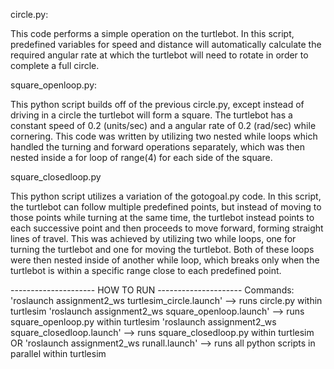 circle.py:
	
This code performs a simple operation on the turtlebot. In this script, predefined variables for speed and distance will automatically calculate the required angular rate at which the turtlebot will need to rotate in order to complete a full circle. 

square_openloop.py:

This python script builds off of the previous circle.py, except instead of driving in a circle the turtlebot will form a square. The turtlebot has a constant speed of 0.2 (units/sec) and a angular rate of 0.2 (rad/sec) while cornering. This code was written by utilizing two nested while loops which handled the turning and forward operations separately, which was then nested inside a for loop of range(4) for each side of the square. 

square_closedloop.py

This python script utilizes a variation of the gotogoal.py code. In this script, the turtlebot can follow multiple predefined points, but instead of moving to those points while turning at the same time, the turtlebot instead points to each successive point and then proceeds to move forward, forming straight lines of travel. This was achieved by utilizing two while loops, one for turning the turtlebot and one for moving the turtlebot. Both of these loops were then nested inside of another while loop, which breaks only when the turtlebot is within a specific range close to each predefined point. 

--------------------- HOW TO RUN ---------------------
Commands:
'roslaunch assignment2_ws turtlesim_circle.launch' --> runs circle.py within turtlesim
'roslaunch assignment2_ws square_openloop.launch' --> runs square_openloop.py within turtlesim
'roslaunch assignment2_ws square_closedloop.launch' --> runs square_closedloop.py within turtlesim
OR
'roslaunch assignment2_ws runall.launch' --> runs all python scripts in parallel within turtlesim

